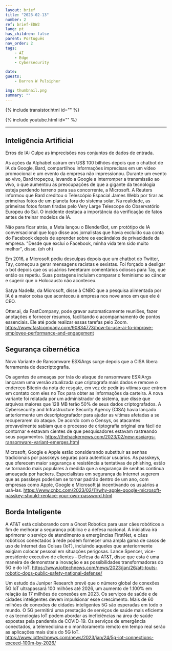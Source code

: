 ```yaml
---
layout: brief
title: "2023-02-13"
number: 2
ref: brief-EDW2
lang: pt
has_children: false
parent: Português
nav_order: 2
tags:
    - AI
    - Edge
    - Cybersecurity

date: 
guests:
    - Darren W Pulsipher

img: thumbnail.png
summary: ""
---
```


{% include transistor.html id="" %}

{% include youtube.html id="" %}

---

## Inteligência Artificial

Erros de IA: Culpe as imprecisões nos conjuntos de dados de entrada.

As ações da Alphabet caíram em US$ 100 bilhões depois que o chatbot de IA da Google, Bard, compartilhou informações imprecisas em um vídeo promocional e um evento da empresa não impressionou. Durante um evento ao vivo, Bard tropeçou, levando a Google a interromper a transmissão ao vivo, o que aumentou as preocupações de que a gigante da tecnologia esteja perdendo terreno para sua concorrente, a Microsoft. A Reuters informou que Bard creditou o Telescópio Espacial James Webb por tirar as primeiras fotos de um planeta fora do sistema solar. Na realidade, as primeiras fotos foram tiradas pelo Very Large Telescope do Observatório Europeu do Sul. O incidente destaca a importância da verificação de fatos antes de treinar modelos de IA.

Não para ficar atrás, a Meta lançou o BlenderBot, um protótipo de IA conversacional que logo disse aos jornalistas que havia excluído sua conta do Facebook depois de aprender sobre os escândalos de privacidade da empresa. "Desde que excluí o Facebook, minha vida tem sido muito melhor", disse. (oh oh)

Em 2016, a Microsoft pediu desculpas depois que um chatbot do Twitter, Tay, começou a gerar mensagens racistas e sexistas. Foi forçado a desligar o bot depois que os usuários tweetaram comentários odiosos para Tay, que então os repetiu. Suas postagens incluíam comparar o feminismo ao câncer e sugerir que o Holocausto não aconteceu.

Satya Nadella, da Microsoft, disse à CNBC que a pesquisa alimentada por IA é a maior coisa que aconteceu à empresa nos nove anos em que ele é CEO.

Otter.ai, da FastCompany, pode gravar automaticamente reuniões, fazer anotações e fornecer resumos, facilitando o acompanhamento de pontos essenciais. Ele até pode realizar essas tarefas pelo Zoom. https://www.fastcompany.com/90834773/how-to-use-ai-to-improve-employee-performance-and-engagement

## Segurança cibernética

Novo Variante de Ransomware ESXiArgs surge depois que a CISA libera ferramenta de descriptografia.

Os agentes de ameaças por trás do ataque de ransomware ESXiArgs lançaram uma versão atualizada que criptografa mais dados e remove o endereço Bitcoin da nota de resgate, em vez de pedir às vítimas que entrem em contato com eles no Tox para obter as informações da carteira. A nova variante foi relatada por um administrador de sistema, que disse que arquivos maiores que 128 MB terão 50% de seus dados criptografados. A Cybersecurity and Infrastructure Security Agency (CISA) havia lançado anteriormente um descriptografador para ajudar as vítimas afetadas a se recuperarem do ataque. De acordo com o Censys, os atacantes provavelmente sabiam que o processo de criptografia original era fácil de contornar e estavam cientes de que pesquisadores estavam rastreando seus pagamentos. https://thehackernews.com/2023/02/new-esxiargs-ransomware-variant-emerges.html

Microsoft, Google e Apple estão considerando substituir as senhas tradicionais por passkeys seguras para autenticar usuários. As passkeys, que oferecem maior segurança e resistência a tentativas de phishing, estão se tornando mais populares à medida que a segurança de senhas continua ameaçada por hackers. Especialistas em segurança da Internet sugerem que as passkeys poderiam se tornar padrão dentro de um ano, com empresas como Apple, Google e Microsoft já incentivando os usuários a usá-las. https://www.cnbc.com/2023/02/11/why-apple-google-microsoft-passkey-should-replace-your-own-password.html

## Borda Inteligente

A AT&T está colaborando com a Ghost Robotics para usar cães robóticos a fim de melhorar a segurança pública e a defesa nacional. A iniciativa irá aprimorar o serviço de atendimento a emergências FirstNet, e cães robóticos conectados à rede podem fornecer uma ampla gama de casos de uso de Internet das Coisas (IoT), incluindo aqueles que anteriormente exigiam colocar pessoal em situações perigosas. Lance Spencer, vice-presidente executivo de clientes - Defesa da AT&T, disse que esta é uma maneira de demonstrar a inovação e as possibilidades transformadoras do 5G e do IoT. https://www.iottechnews.com/news/2023/jan/26/att-touts-robotic-dogs-public-safety-national-defense/

Um estudo da Juniper Research prevê que o número global de conexões 5G IoT ultrapassará 100 milhões até 2026, um aumento de 1.100% em relação às 17 milhões de conexões em 2023. Os serviços de saúde e de cidades inteligentes devem impulsionar esse crescimento. Mais de 60 milhões de conexões de cidades inteligentes 5G são esperadas em todo o mundo. O 5G permitirá uma prestação de serviços de saúde mais eficiente e as tecnologias IoT podem abordar as ineficiências na área de saúde expostas pela pandemia de COVID-19. Os serviços de emergência conectados, a telemedicina e o monitoramento remoto em tempo real serão as aplicações mais úteis do 5G IoT. https://www.iottechnews.com/news/2023/jan/24/5g-iot-connections-exceed-100m-by-2026/


